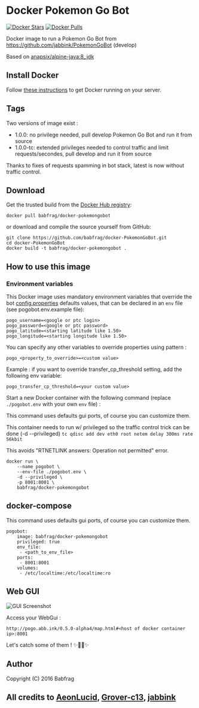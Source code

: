 # Docker Pokemon Go Bot

[![Docker Stars](https://img.shields.io/docker/stars/babfrag/docker-pokemongobot.svg)](https://hub.docker.com/r/babfrag/docker-pokemongobot) 
[![Docker Pulls](https://img.shields.io/docker/pulls/babfrag/docker-pokemongobot.svg)](https://hub.docker.com/r/babfrag/docker-pokemongobot)

Docker image to run a Pokemon Go Bot from https://github.com/jabbink/PokemonGoBot (develop)

Based on [anapsix/alpine-java:8_jdk](https://hub.docker.com/r/anapsix/alpine-java)

## Install Docker

Follow [these instructions](https://docs.docker.com/engine/installation/) to get Docker running on your server.

## Tags
Two versions of image exist :
 - 1.0.0: no privilege needed, pull develop Pokemon Go Bot and run it from source
 - 1.0.0-tc: extended privileges needed to control traffic and limit requests/secondes, pull develop and run it from source

Thanks to fixes of requests spamming in bot stack, latest is now without traffic control.

## Download

Get the trusted build from the [Docker Hub registry](https://hub.docker.com/r/babfrag/docker-pokemongobot):

```
docker pull babfrag/docker-pokemongobot
```

or download and compile the source yourself from GitHub:

```
git clone https://github.com/babfrag/docker-PokemonGoBot.git
cd docker-PokemonGoBot
docker build -t babfrag/docker-pokemongobot .
```

## How to use this image

### Environment variables

This Docker image uses mandatory environment variables that override the bot [config.properties](https://raw.githubusercontent.com/jabbink/PokemonGoBot/develop/config.properties.template) defaults values, that can be declared in an `env` file (see pogobot.env.example file):

```
pogo_username=<google or ptc login>
pogo_password=<google or ptc password>
pogo_latitude=<starting latitude like 1.50>
pogo_longitude=<starting longitude like 1.50>
```

You can specify any other variables to override properties using pattern :
```
pogo_<property_to_override>=<custom value>
```

Example : if you want to override transfer_cp_threshold setting, add the following env variable:
```
pogo_transfer_cp_threshold=<your custom value>
```

Start a new Docker container with the following command (replace `./pogobot.env` with your own `env` file) :

This command uses defaults gui ports, of course you can customize them.

This container needs to run w/ privileged so the traffic control trick can be done (-d --privileged) ```tc qdisc add dev eth0 root netem delay 300ms rate 56kbit```

This avoids "RTNETLINK answers: Operation not permitted" error.

```
docker run \
    --name pogobot \
    --env-file ./pogobot.env \
    -d --privileged \
    -p 8001:8001 \
    babfrag/docker-pokemongobot
```

## docker-compose
This command uses defaults gui ports, of course you can customize them.
```
pogobot:
    image: babfrag/docker-pokemongobot
    privileged: true
    env_file:
     - <path_to_env_file>
    ports:
     - 8001:8001
    volumes:
     - /etc/localtime:/etc/localtime:ro
```

## Web GUI
![GUI Screenshot](http://pogo.abb.ink/img/gui-screenshot-01.png)

Access your WebGui : 
```
http://pogo.abb.ink/0.5.0-alpha4/map.html#<host of docker container ip>:8001
```

Let's catch some of them ! :sparkles::tada::rocket::sparkles:

## Author

Copyright (C) 2016 Babfrag

## All credits to [AeonLucid](https://github.com/AeonLucid), [Grover-c13](https://github.com/Grover-c13), [jabbink](https://github.com/jabbink)
